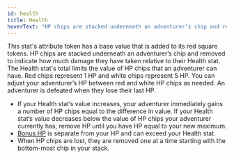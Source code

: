 ```yaml
---
id: health
title: Health
hoverText: "HP chips are stacked underneath an adventurer’s chip and removed to indicate how much damage they have taken relative to their Health stat."
---
```


This stat's attribute token has a base value that is added to its red square tokens. HP chips are stacked underneath an adventurer’s chip and removed to indicate how much damage they have taken relative to their Health stat. The Health
stat's total limits the value of HP chips that an adventurer can have. Red chips represent 1 HP and white chips represent 5 HP. You can adjust your adventurer’s HP between red and white HP chips as needed. An adventurer is defeated when they lose their last HP.

- If your Health stat’s value increases, your adventurer immediately gains a number of HP chips equal to the difference in value. If your Health stat’s value decreases below the value of HP chips your adventurer currently has, remove HP until you have HP equal to your new maximum.
- [Bonus HP](/docs/all/other/bonus-hp) is separate from your HP and can exceed your Health stat. 
- When HP chips are lost, they are removed one at a time starting with the bottom-most chip in your stack.